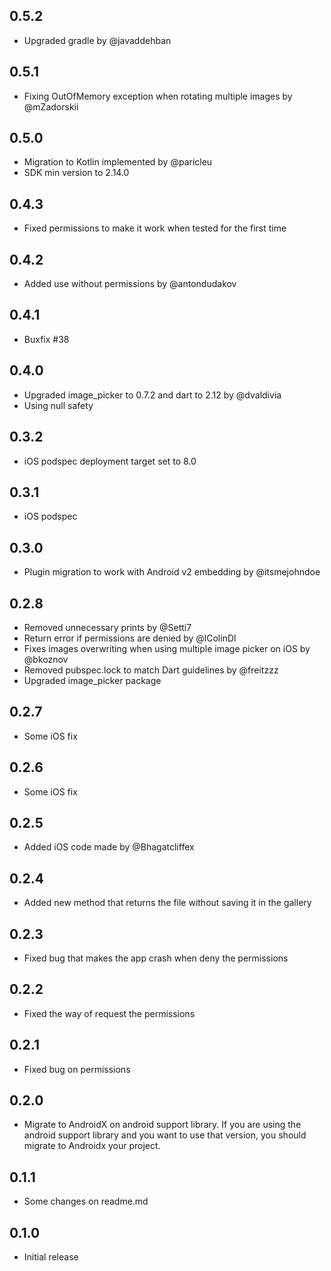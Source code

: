## 0.5.2
* Upgraded gradle by @javaddehban

## 0.5.1
* Fixing OutOfMemory exception when rotating multiple images by @mZadorskii

## 0.5.0

* Migration to Kotlin implemented by @paricleu
* SDK min version to 2.14.0

## 0.4.3

* Fixed permissions to make it work when tested for the first time

## 0.4.2

* Added use without permissions by @antondudakov

## 0.4.1

* Buxfix #38

## 0.4.0

* Upgraded image_picker to 0.7.2 and dart to 2.12 by @dvaldivia
* Using null safety

## 0.3.2

* iOS podspec deployment target set to 8.0

## 0.3.1

* iOS podspec

## 0.3.0

* Plugin migration to work with Android v2 embedding by @itsmejohndoe

## 0.2.8

* Removed unnecessary prints by @Setti7
* Return error if permissions are denied by @lColinDl
* Fixes images overwriting when using multiple image picker on iOS by @bkoznov
* Removed pubspec.lock to match Dart guidelines by @freitzzz
* Upgraded image_picker package

## 0.2.7

* Some iOS fix 

## 0.2.6

* Some iOS fix 

## 0.2.5

* Added iOS code made by @Bhagatcliffex 

## 0.2.4

* Added new method that returns the file without saving it in the gallery

## 0.2.3

* Fixed bug that makes the app crash when deny the permissions 

## 0.2.2

* Fixed the way of request the permissions

## 0.2.1

* Fixed bug on permissions

## 0.2.0

* Migrate to AndroidX on android support library. 
If you are using the android support library and you want to use that version, you should migrate to Androidx your project. 

## 0.1.1

* Some changes on readme.md

## 0.1.0

* Initial release